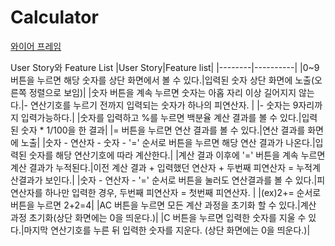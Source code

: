 #  Calculator

[와이어 프레임](https://www.figma.com/file/BsNu8kEhyB4AYJbOOC1uBz/%EA%B3%84%EC%82%B0%EA%B8%B0?node-id=0%3A1)

User Story와 Feature List
|User Story|Feature list|
|--------|----------|
|0~9 버튼을 누르면 해당 숫자를 상단 화면에서 볼 수 있다.|입력된 숫자 상단 화면에 노출(오른쪽 정렬으로 보임)|
|숫자 버튼을 계속 누르면 숫자는 아홉 자리 이상 길어지지 않는다.|- 연산기호를 누르기 전까지 입력되는 숫자가 하나의 피연산자.
| |- 숫자는 9자리까지 입력가능하다.|
|숫자를 입력하고 %를 누르면 백분율 계산 결과를 볼 수 있다.|입력된 숫자 * 1/100을 한 결과|
|= 버튼을 누르면 연산 결과를 볼 수 있다.|연산 결과를 화면에 노출|
|숫자 - 연산자 - 숫자 - '=' 순서로 버튼을 누르면 해당 연산 결과가 나온다.|입력된 숫자를 해당 연산기호에 따라 계산한다.|
|계산 결과 이후에 '=' 버튼을 계속 누르면 계산 결과가 누적된다.|이전 계산 결과 + 입력했던 연산자 + 두번째 피연산자 = 누적계산결과가 보인다.|
|숫자 - 연산자 - '=' 순서로 버튼을 눌러도 연산결과를 볼 수 있다.|피연산자를 하나만 입력한 경우, 두번째 피연산자 = 첫번째 피연산자.
| |(ex)2+= 순서로 버튼을 누르면 2+2=4|
|AC 버튼을 누르면 모든 계산 과정을 초기화 할 수 있다.|계산 과정 초기화(상단 화면에는 0을 띄운다.)|
|C 버튼을 누르면 입력한 숫자를 지울 수 있다.|마지막 연산기호를 누른 뒤 입력한 숫자를 지운다. (상단 화면에는 0을 띄운다.)|
